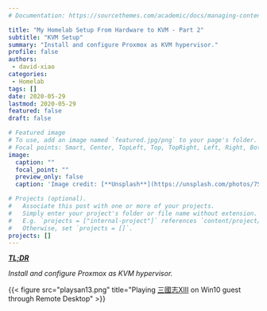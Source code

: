 ```yaml
---
# Documentation: https://sourcethemes.com/academic/docs/managing-content/

title: "My Homelab Setup From Hardware to KVM - Part 2"
subtitle: "KVM Setup"
summary: "Install and configure Proxmox as KVM hypervisor."
profile: false
authors:
 - david-xiao
categories:
 - Homelab
tags: []
date: 2020-05-29
lastmod: 2020-05-29
featured: false
draft: false

# Featured image
# To use, add an image named `featured.jpg/png` to your page's folder.
# Focal points: Smart, Center, TopLeft, Top, TopRight, Left, Right, BottomLeft, Bottom, BottomRight.
image:
  caption: ""
  focal_point: ""
  preview_only: false
  caption: 'Image credit: [**Unsplash**](https://unsplash.com/photos/7SDoly3FV_0)'

# Projects (optional).
#   Associate this post with one or more of your projects.
#   Simply enter your project's folder or file name without extension.
#   E.g. `projects = ["internal-project"]` references `content/project/deep-learning/index.md`.
#   Otherwise, set `projects = []`.
projects: []
---
```

***[TL;DR](https://en.wikipedia.org/wiki/Wikipedia:Too_long;_didn%27t_read)***

*Install and configure Proxmox as KVM hypervisor.*

{{< figure src="playsan13.png" title="Playing [三國志XIII](https://store.steampowered.com/app/363150/ROMANCE_OF_THE_THREE_KINGDOMS_XIII/) on Win10 guest through Remote Desktop" >}}
